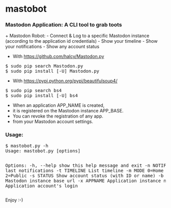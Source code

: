 # mastobot
<h3>Mastodon Application: A CLI tool to grab toots</h3>
+ Mastodon Robot:
    - Connect & Log to a specific Mastodon instance (according to the application id credentials)
    - Show your timeline
    - Show your notifications
    - Show any account status

+ With https://github.com/halcy/Mastodon.py
<pre>
$ sudo pip search Mastodon.py
$ sudo pip install [-U] Mastodon.py
</pre>

+ With https://pypi.python.org/pypi/beautifulsoup4/
<pre>
$ sudo pip search bs4
$ sudo pip install [-U] bs4
</pre>

+ When an application APP_NAME is created,
+ it is registered on the Mastodon instance APP_BASE.
+ You can revoke the registration of any app. 
+ from your Mastodon account settings.

<h3>Usage:</h3>
<pre>
$ mastobot.py -h
Usage: mastobot.py [options]

Options:
  -h, --help   show this help message and exit
  -n NOTIF     List last notifications
  -t TIMELINE  List timeline
  -m MODE      0=Home ; 1=Local ; 2=Public
  -s STATUS    Show account status (with ID or name)
  -b APPBASE   Mastodon instance base url
  -x APPNAME   Application instance name
  -l LOGIN     Application account's login
</pre>

Enjoy :-)
